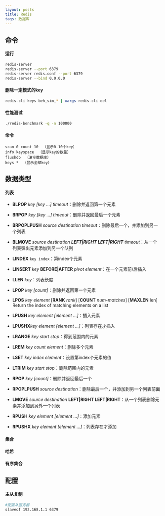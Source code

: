 ```yaml
---
layout: posts
title: Redis
tags: 数据库
---
```



## 命令

#### 运行
```bash
redis-server
redis-server --port 6379
redis-server redis.conf --port 6379
redis-server --bind 0.0.0.0
```

#### 删除一定模式的key
```bash
redis-cli keys beh_sim_* | xargs redis-cli del
```

#### 性能测试

```bash
./redis-benchmark -q -n 100000
```

#### 命令
```
scan 0 count 10  （显示0-10个key）
info keyspace  （显示key的数量）
flushdb  （清空数据库）
keys *  （显示全部key）
```



## 数据类型

#### 列表

* **BLPOP** *key [key ...] timeout*：删除并返回第一个元素

* **BRPOP** *key [key ...] timeout*：删除并返回最后一个元素
  
* **BRPOPLPUSH** *source destination timeout*：删除最后一个，并添加到另一个列表
  
* **BLMOVE** *source destination **LEFT\|RIGHT LEFT\|RIGHT** timeout*：从一个列表弹出元素添加到另一个队列
  
* **LINDEX** `key index`：第index个元素
  
* **LINSERT** *key* **BEFORE\|AFTER** *pivot element*：在一个元素前/后插入
  
* **LLEN** *key*：列表长度
  
* **LPOP** *key [count]*：删除并返回第一个元素
  
* **LPOS** *key element* [**RANK** *rank*] [**COUNT** *num-matches*] [**MAXLEN** len]
  Return the index of matching elements on a list

* **LPUSH** *key element [element ...]*：插入元素
  
* **LPUSHX***key element [element ...]*：列表存在才插入
  
* **LRANGE** *key start stop*：得到范围内的元素
  
* **LREM** *key count element*：删除多个元素
  
* **LSET** *key index element*：设置第index个元素的值
  
* **LTRIM**  *key start stop*：删除范围内的元素
  
* **RPOP** *key [count]*：删除并返回最后一个
  
* **RPOPLPUSH** *source destination*：删除最后一个，并添加到另一个列表前面
  
* **LMOVE** *source destination* **LEFT\|RIGHT LEFT\|RIGHT**：从一个列表删除元素并添加到另外一个列表
  
* **RPUSH** *key element [element ...]*：添加元素
  
* **RPUSHX** *key element [element ...]*：列表存在才添加


#### 集合

#### 哈希

#### 有序集合



## 配置

#### 主从复制

```bash
#配置从服务器
slaveof 192.168.1.1 6379
```
